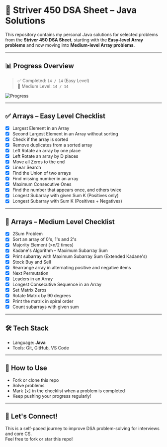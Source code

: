 # 🚀 Striver 450 DSA Sheet – Java Solutions

This repository contains my personal Java solutions for selected problems from the **Striver 450 DSA Sheet**, starting with the **Easy-level Array problems** and now moving into **Medium-level Array problems**.

---

## 📊 Progress Overview

> ✅ Completed: `14 / 14` (Easy Level)  
> 🔄 Medium Level: `14 / 14`

![Progress](https://progress-bar.dev/0/?title=Easy%20%2B%20Medium%20Array%20Solved)

---

## ✅ Arrays – Easy Level Checklist

- [x] Largest Element in an Array  
- [x] Second Largest Element in an Array without sorting  
- [x] Check if the array is sorted  
- [x] Remove duplicates from a sorted array  
- [x] Left Rotate an array by one place  
- [x] Left Rotate an array by D places  
- [x] Move all Zeros to the end  
- [x] Linear Search  
- [x] Find the Union of two arrays  
- [x] Find missing number in an array  
- [x] Maximum Consecutive Ones  
- [x] Find the number that appears once, and others twice  
- [x] Longest Subarray with given Sum K (Positives only)  
- [x] Longest Subarray with Sum K (Positives + Negatives)  

---

## 🔹 Arrays – Medium Level Checklist

- [x] 2Sum Problem  
- [x] Sort an array of 0's, 1's and 2's  
- [x] Majority Element (>n/2 times)  
- [x] Kadane's Algorithm – Maximum Subarray Sum  
- [x] Print subarray with Maximum Subarray Sum (Extended Kadane's)  
- [x] Stock Buy and Sell  
- [x] Rearrange array in alternating positive and negative items  
- [x] Next Permutation  
- [x] Leaders in an Array  
- [x] Longest Consecutive Sequence in an Array  
- [x] Set Matrix Zeros  
- [x] Rotate Matrix by 90 degrees  
- [x] Print the matrix in spiral order  
- [x] Count subarrays with given sum  

---

## 🛠 Tech Stack

- Language: **Java**
- Tools: Git, GitHub, VS Code

---

## 🔄 How to Use

- Fork or clone this repo
- Solve problems
- Mark `[x]` in the checklist when a problem is completed
- Keep pushing your progress regularly!

---

## 🙌 Let's Connect!

This is a self-paced journey to improve DSA problem-solving for interviews and core CS.  
Feel free to fork or star this repo!
